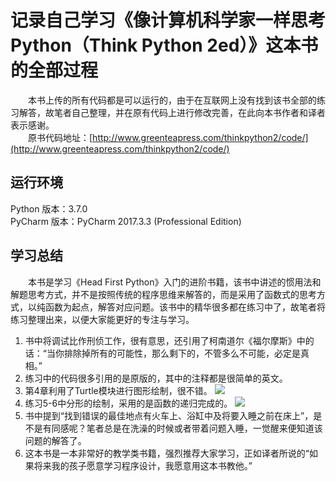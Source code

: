 # 记录自己学习《像计算机科学家一样思考Python（Think Python 2ed）》这本书的全部过程 #

&emsp;&emsp;本书上传的所有代码都是可以运行的，由于在互联网上没有找到该书全部的练习解答，故笔者自己整理，并在原有代码上进行修改完善，在此向本书作者和译者表示感谢。<br/>
&emsp;&emsp;原书代码地址：[http://www.greenteapress.com/thinkpython2/code/](http://www.greenteapress.com/thinkpython2/code/)

## 运行环境 ##
Python 版本：3.7.0<br/>
PyCharm 版本：PyCharm 2017.3.3 (Professional Edition)

## 学习总结 ##
&emsp;&emsp;本书是学习《Head First Python》入门的进阶书籍，该书中讲述的惯用法和解题思考方式，并不是按照传统的程序思维来解答的，而是采用了函数式的思考方式，以纯函数为起点，解答对应问题。该书中的精华很多都在练习中了，故笔者将练习整理出来，以便大家能更好的专注与学习。

1. 书中将调试比作刑侦工作，很有意思，还引用了柯南道尔《福尔摩斯》中的话：“当你排除掉所有的可能性，那么剩下的，不管多么不可能，必定是真相。”
2. 练习中的代码很多引用的是原版的，其中的注释都是很简单的英文。
3. 第4章利用了Turtle模块进行图形绘制，很不错。
![](https://i.imgur.com/Uz1rWQK.png)
4. 练习5-6中分形的绘制，采用的是函数的递归完成的。
![](https://i.imgur.com/ITRsgF6.png)
5. 书中提到“找到错误的最佳地点有火车上、浴缸中及将要入睡之前在床上”，是不是有同感呢？笔者总是在洗澡的时候或者带着问题入睡，一觉醒来便知道该问题的解答了。
6. 这本书是一本非常好的教学类书籍，强烈推荐大家学习，正如译者所说的“如果将来我的孩子愿意学习程序设计，我愿意用这本书教他。”